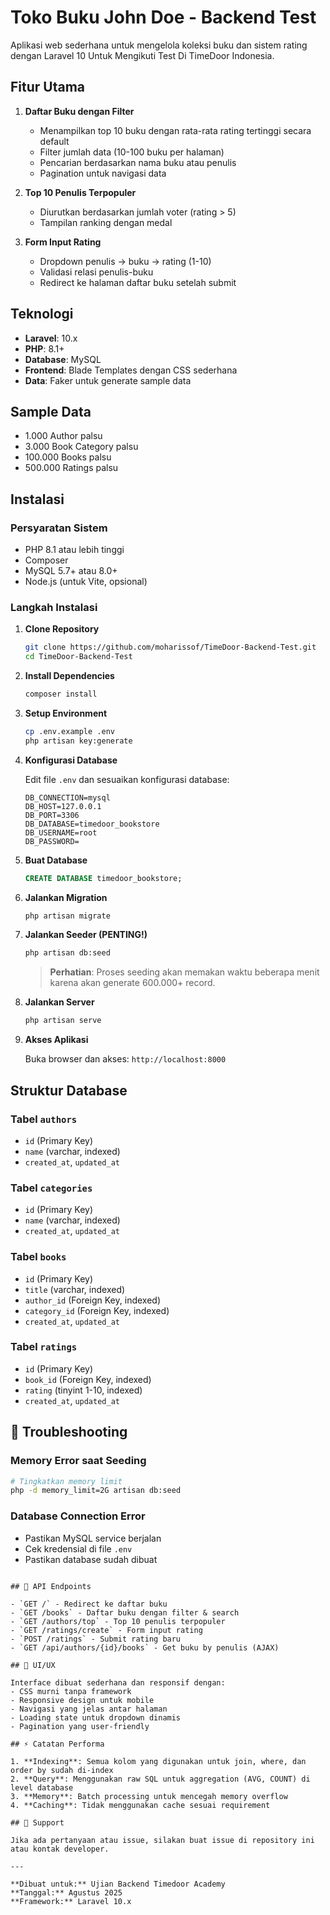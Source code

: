 # Toko Buku John Doe - Backend Test

Aplikasi web sederhana untuk mengelola koleksi buku dan sistem rating dengan Laravel 10 Untuk Mengikuti Test Di TimeDoor Indonesia. 

## Fitur Utama

1. **Daftar Buku dengan Filter**
   - Menampilkan top 10 buku dengan rata-rata rating tertinggi secara default
   - Filter jumlah data (10-100 buku per halaman)
   - Pencarian berdasarkan nama buku atau penulis
   - Pagination untuk navigasi data

2. **Top 10 Penulis Terpopuler**
   - Diurutkan berdasarkan jumlah voter (rating > 5)
   - Tampilan ranking dengan medal

3. **Form Input Rating**
   - Dropdown penulis → buku → rating (1-10)
   - Validasi relasi penulis-buku
   - Redirect ke halaman daftar buku setelah submit

## Teknologi

- **Laravel**: 10.x
- **PHP**: 8.1+
- **Database**: MySQL
- **Frontend**: Blade Templates dengan CSS sederhana
- **Data**: Faker untuk generate sample data

## Sample Data

- 1.000 Author palsu
- 3.000 Book Category palsu  
- 100.000 Books palsu
- 500.000 Ratings palsu

## Instalasi

### Persyaratan Sistem

- PHP 8.1 atau lebih tinggi
- Composer
- MySQL 5.7+ atau 8.0+
- Node.js (untuk Vite, opsional)

### Langkah Instalasi

1. **Clone Repository**
   ```bash
   git clone https://github.com/moharissof/TimeDoor-Backend-Test.git
   cd TimeDoor-Backend-Test
   ```

2. **Install Dependencies**
   ```bash
   composer install
   ```

3. **Setup Environment**
   ```bash
   cp .env.example .env
   php artisan key:generate
   ```

4. **Konfigurasi Database**
   
   Edit file `.env` dan sesuaikan konfigurasi database:
   ```env
   DB_CONNECTION=mysql
   DB_HOST=127.0.0.1
   DB_PORT=3306
   DB_DATABASE=timedoor_bookstore
   DB_USERNAME=root
   DB_PASSWORD=
   ```

5. **Buat Database**
   ```sql
   CREATE DATABASE timedoor_bookstore;
   ```

6. **Jalankan Migration**
   ```bash
   php artisan migrate
   ```

7. **Jalankan Seeder (PENTING!)**
   ```bash
   php artisan db:seed
   ```
   >**Perhatian**: Proses seeding akan memakan waktu beberapa menit karena akan generate 600.000+ record.

8. **Jalankan Server**
   ```bash
   php artisan serve
   ```

9. **Akses Aplikasi**
   
   Buka browser dan akses: `http://localhost:8000`

## Struktur Database

### Tabel `authors`
- `id` (Primary Key)
- `name` (varchar, indexed)
- `created_at`, `updated_at`

### Tabel `categories` 
- `id` (Primary Key)
- `name` (varchar, indexed)
- `created_at`, `updated_at`

### Tabel `books`
- `id` (Primary Key)
- `title` (varchar, indexed)
- `author_id` (Foreign Key, indexed)
- `category_id` (Foreign Key, indexed)
- `created_at`, `updated_at`

### Tabel `ratings`
- `id` (Primary Key)
- `book_id` (Foreign Key, indexed)
- `rating` (tinyint 1-10, indexed)
- `created_at`, `updated_at`

## 🐛 Troubleshooting

### Memory Error saat Seeding
```bash
# Tingkatkan memory limit
php -d memory_limit=2G artisan db:seed
```

### Database Connection Error
- Pastikan MySQL service berjalan
- Cek kredensial di file `.env`
- Pastikan database sudah dibuat


```

## 📝 API Endpoints

- `GET /` - Redirect ke daftar buku
- `GET /books` - Daftar buku dengan filter & search
- `GET /authors/top` - Top 10 penulis terpopuler
- `GET /ratings/create` - Form input rating
- `POST /ratings` - Submit rating baru
- `GET /api/authors/{id}/books` - Get buku by penulis (AJAX)

## 🎨 UI/UX

Interface dibuat sederhana dan responsif dengan:
- CSS murni tanpa framework
- Responsive design untuk mobile
- Navigasi yang jelas antar halaman
- Loading state untuk dropdown dinamis
- Pagination yang user-friendly

## ⚡ Catatan Performa

1. **Indexing**: Semua kolom yang digunakan untuk join, where, dan order by sudah di-index
2. **Query**: Menggunakan raw SQL untuk aggregation (AVG, COUNT) di level database
3. **Memory**: Batch processing untuk mencegah memory overflow
4. **Caching**: Tidak menggunakan cache sesuai requirement

## 📧 Support

Jika ada pertanyaan atau issue, silakan buat issue di repository ini atau kontak developer.

---

**Dibuat untuk:** Ujian Backend Timedoor Academy  
**Tanggal:** Agustus 2025  
**Framework:** Laravel 10.x
